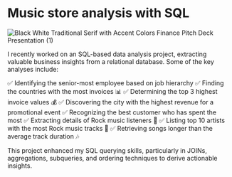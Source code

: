 # Music store analysis with SQL
![Black White Traditional Serif with Accent Colors Finance Pitch Deck Presentation (1)](https://github.com/user-attachments/assets/cb00ce69-6fc4-423f-a09e-2f37537b37bf)


I recently worked on an SQL-based data analysis project, extracting valuable business insights from a relational database. Some of the key analyses include:

✅ Identifying the senior-most employee based on job hierarchy
✅ Finding the countries with the most invoices 📊
✅ Determining the top 3 highest invoice values 💰
✅ Discovering the city with the highest revenue for a promotional event
✅ Recognizing the best customer who has spent the most
✅ Extracting details of Rock music listeners 🎵
✅ Listing top 10 artists with the most Rock music tracks 🎸
✅ Retrieving songs longer than the average track duration 🎶

This project enhanced my SQL querying skills, particularly in JOINs, aggregations, subqueries, and ordering techniques to derive actionable insights.
